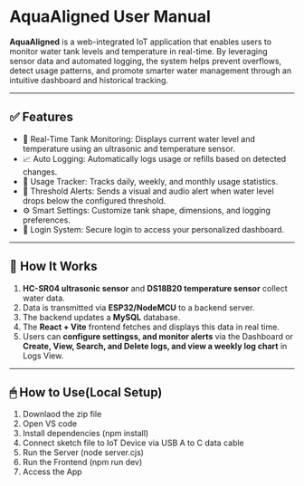 # AquaAligned User Manual

**AquaAligned** is a web-integrated IoT application that enables users to monitor water tank levels and temperature in real-time. By leveraging sensor data and automated logging, the system helps prevent overflows, detect usage patterns, and promote smarter water management through an intuitive dashboard and historical tracking.

---

## ✅ Features

- 🌊 Real-Time Tank Monitoring: Displays current water level and temperature using an ultrasonic and temperature sensor.
- 📈 Auto Logging: Automatically logs usage or refills based on detected changes.
- 📅 Usage Tracker: Tracks daily, weekly, and monthly usage statistics.
- 🔔 Threshold Alerts: Sends a visual and audio alert when water level drops below the configured threshold.
- ⚙️ Smart Settings: Customize tank shape, dimensions, and logging preferences.
- 🔐 Login System: Secure login to access your personalized dashboard.

---

## 🔁 How It Works

1. **HC-SR04 ultrasonic sensor** and **DS18B20 temperature sensor** collect water data.
2. Data is transmitted via **ESP32/NodeMCU** to a backend server.
3. The backend updates a **MySQL** database.
4. The **React + Vite** frontend fetches and displays this data in real time.
5. Users can **configure settingss, and monitor alerts** via the Dashboard or **Create, View, Search, and Delete logs, and view a weekly log chart**
   in Logs View.

---

## 🖱 How to Use(Local Setup)
1. Downlaod the zip file
2. Open VS code
3. Install dependencies (npm install)
4. Connect sketch file to IoT Device via USB A to C data cable
5. Run the Server (node server.cjs)
6. Run the Frontend (npm run dev)
7. Access the App

